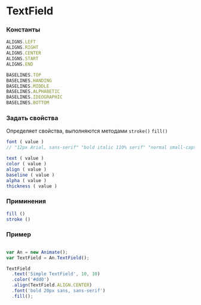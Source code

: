 # TextField

### Константы
```js
ALIGNS.LEFT
ALIGNS.RIGHT
ALIGNS.CENTER
ALIGNS.START
ALIGNS.END

BASELINES.TOP
BASELINES.HANDING
BASELINES.MIDDLE
BASELINES.ALPHABETIC
BASELINES.IDEOGRAPHIC
BASELINES.BOTTOM
```


### Задать свойства

Определяет свойства, выполняются методами `stroke()` `fill()` 
```js
font ( value )
// "12px Arial, sans-serif" "bold italic 110% serif" "normal small-caps 12px/14px fantasy"

text ( value )
color ( value )
align ( value )
baseline ( value )
alpha ( value )
thickness ( value )
```

### Приминения
```js
fill ()
stroke ()
````


### Пример

```js

var An = new Animate();
var TextField = An.TextField();

TextField
  .text('Simple TextField', 10, 10)
  .color('#dd0')
  .align(TextField.ALIGN.CENTER)
  .font('bold 20px sans, sans-serif')
  .fill();
```
